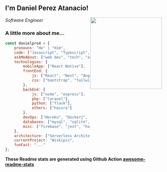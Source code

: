<h2>I'm Daniel Perez Atanacio!</h2>
<img align='right' src="https://media.giphy.com/media/M9gbBd9nbDrOTu1Mqx/giphy.gif" width="230">
<p><em>Software Engineer 
</em></p>


### A little more about me...  

```javascript
const danielpro4 = {
    pronouns: "He" | "Him",
    code: ["Javascript", "Typescript", "Python", "php"],
    askMeAbout: ["web dev", "tech", "app dev", "agro"],
    technologies: {
        mobileApp: ["React Native"],
        frontEnd: {
            js: ["React", "Next", "Angularjs", "Svelte", "VueJS"],
            css: ["bootstrap", "tailwind"]
        },
        backEnd: {
            js: ["node", "express"],
            php: ["laravel"],
            python: ["flask"],
            others: ["hasura"]
        },
        devOps: ["Heroku", "Docker🐳", "Nginx", "Netlify"],
        databases: ["mysql", "sqlite", "postgres", "mongo"],
        misc: ["firebase", "jest", "hasura", "cypress"]
    },
    architecture: ["Serverless Architecture", "Progressive web applications", "Single page applications"],
    currentProject: "Wiskipix",
    funFact: "..."
};
```

**These Readme stats are generated using Github Action [awesome-readme-stats](https://github.com/anmol098/waka-readme-stats)**
